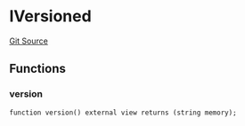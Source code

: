 # IVersioned
[Git Source](https://github.com/larrythecucumber321/protocol/blob/0e60393685a4ae7994ac986273cdfa4cf9c069ed/contracts/interfaces/IVersioned.sol)


## Functions
### version


```solidity
function version() external view returns (string memory);
```


